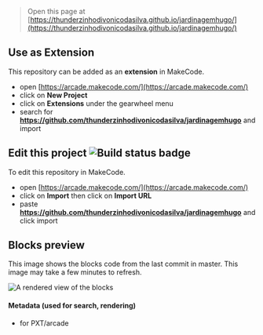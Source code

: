  


> Open this page at [https://thunderzinhodivonicodasilva.github.io/jardinagemhugo/](https://thunderzinhodivonicodasilva.github.io/jardinagemhugo/)

## Use as Extension

This repository can be added as an **extension** in MakeCode.

* open [https://arcade.makecode.com/](https://arcade.makecode.com/)
* click on **New Project**
* click on **Extensions** under the gearwheel menu
* search for **https://github.com/thunderzinhodivonicodasilva/jardinagemhugo** and import

## Edit this project ![Build status badge](https://github.com/thunderzinhodivonicodasilva/jardinagemhugo/workflows/MakeCode/badge.svg)

To edit this repository in MakeCode.

* open [https://arcade.makecode.com/](https://arcade.makecode.com/)
* click on **Import** then click on **Import URL**
* paste **https://github.com/thunderzinhodivonicodasilva/jardinagemhugo** and click import

## Blocks preview

This image shows the blocks code from the last commit in master.
This image may take a few minutes to refresh.

![A rendered view of the blocks](https://github.com/thunderzinhodivonicodasilva/jardinagemhugo/raw/master/.github/makecode/blocks.png)

#### Metadata (used for search, rendering)

* for PXT/arcade
<script src="https://makecode.com/gh-pages-embed.js"></script><script>makeCodeRender("{{ site.makecode.home_url }}", "{{ site.github.owner_name }}/{{ site.github.repository_name }}");</script>
